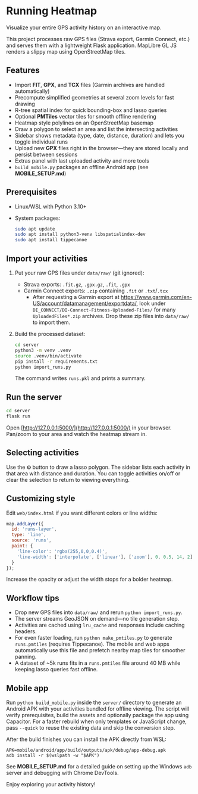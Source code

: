 # Running Heatmap

Visualize your entire GPS activity history on an interactive map.

This project processes raw GPS files (Strava export, Garmin Connect, etc.) and serves them with a lightweight Flask application. MapLibre GL JS renders a slippy map using OpenStreetMap tiles.

## Features

- Import **FIT**, **GPX**, and **TCX** files (Garmin archives are handled automatically)
- Precompute simplified geometries at several zoom levels for fast drawing
- R-tree spatial index for quick bounding-box and lasso queries
- Optional **PMTiles** vector tiles for smooth offline rendering
- Heatmap style polylines on an OpenStreetMap basemap
- Draw a polygon to select an area and list the intersecting activities
- Sidebar shows metadata (type, date, distance, duration) and lets you toggle individual runs
- Upload new **GPX** files right in the browser—they are stored locally and persist between sessions
- Extras panel with last uploaded activity and more tools
- `build_mobile.py` packages an offline Android app (see **MOBILE_SETUP.md**)

## Prerequisites

- Linux/WSL with Python 3.10+
- System packages:

  ```bash
  sudo apt update
  sudo apt install python3-venv libspatialindex-dev
  sudo apt install tippecanoe
  ```

## Import your activities

1. Put your raw GPS files under `data/raw/` (git ignored):
   - Strava exports: `.fit.gz`, `.gpx.gz`, `.fit`, `.gpx`
   - Garmin Connect exports: `.zip` containing `.fit` or `.txt`/`.tcx`
     - After requesting a Garmin export at https://www.garmin.com/en-US/account/datamanagement/exportdata/, look under
       `DI_CONNECT/DI-Connect-Fitness-Uploaded-Files/` for many
       `UploadedFiles*.zip` archives. Drop these zip files into
       `data/raw/` to import them.
2. Build the processed dataset:

   ```bash
   cd server
   python3 -m venv .venv
   source .venv/bin/activate
   pip install -r requirements.txt
   python import_runs.py
   ```

   The command writes `runs.pkl` and prints a summary.

## Run the server

```bash
cd server
flask run
```

Open [http://127.0.0.1:5000/](http://127.0.0.1:5000/) in your browser.  
Pan/zoom to your area and watch the heatmap stream in.

## Selecting activities

Use the **⊙** button to draw a lasso polygon. The sidebar lists each activity in that area with distance and duration. You can toggle activities on/off or clear the selection to return to viewing everything.

## Customizing style

Edit `web/index.html` if you want different colors or line widths:

```js
map.addLayer({
  id: 'runs-layer',
  type: 'line',
  source: 'runs',
  paint: {
    'line-color': 'rgba(255,0,0,0.4)',
    'line-width': ['interpolate', ['linear'], ['zoom'], 0, 0.5, 14, 2]
  }
});
```

Increase the opacity or adjust the width stops for a bolder heatmap.

## Workflow tips

- Drop new GPS files into `data/raw/` and rerun `python import_runs.py`.
- The server streams GeoJSON on demand—no tile generation step.
- Activities are cached using `lru_cache` and responses include caching headers.
- For even faster loading, run `python make_pmtiles.py` to generate `runs.pmtiles` (requires Tippecanoe). The mobile and web apps automatically use this file and prefetch nearby map tiles for smoother panning.
- A dataset of ~5k runs fits in a `runs.pmtiles` file around 40&nbsp;MB while keeping lasso queries fast offline.

## Mobile app

Run `python build_mobile.py` inside the `server/` directory to generate an
Android APK with your activities bundled for offline viewing. The script will verify
prerequisites, build the assets and optionally package the app using Capacitor.
For a faster rebuild when only templates or JavaScript change, pass
`--quick` to reuse the existing data and skip the conversion step.

After the build finishes you can install the APK directly from WSL:
```
APK=mobile/android/app/build/outputs/apk/debug/app-debug.apk
adb install -r $(wslpath -w "$APK")
```
See **MOBILE_SETUP.md** for a detailed guide on setting up the Windows `adb` server and debugging with Chrome DevTools.

Enjoy exploring your activity history!
